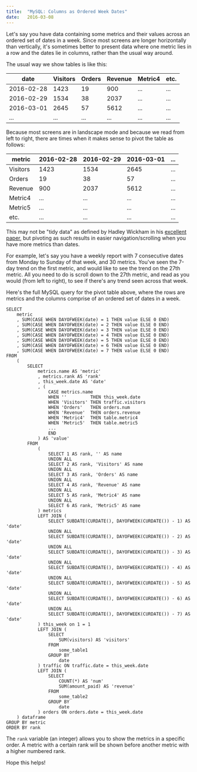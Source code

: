 ```yaml
---
title:  "MySQL: Columns as Ordered Week Dates"
date:   2016-03-08
---
```


Let's say you have data containing some metrics and their values across an ordered set of dates in a week. Since most screens are longer horizontally than vertically, it's sometimes better to present data where one metric lies in a row and the dates lie in columns, rather than the usual way around.

The usual way we show tables is like this:

| date       | Visitors | Orders | Revenue | Metric4 | etc. |
|------------|----------|--------|---------|---------|------|
| 2016-02-28 | 1423     | 19     | 900     | ...     | ...  |
| 2016-02-29 | 1534     | 38     | 2037    | ...     | ...  |
| 2016-03-01 | 2645     | 57     | 5612    | ...     | ...  |
| ...        | ...      | ...    | ...     | ...     | ...  |

Because most screens are in landscape mode and because we read from left to right, there are times when it makes sense to pivot the table as follows:

| metric   | 2016-02-28 | 2016-02-29 | 2016-03-01 | ... |
|----------|------------|------------|------------|-----|
| Visitors | 1423       | 1534       | 2645       | ... |
| Orders   | 19         | 38         | 57         | ... |
| Revenue  | 900        | 2037       | 5612       | ... |
| Metric4  | ...        | ...        | ...        | ... |
| Metric5  | ...        | ...        | ...        | ... |
| etc.     | ...        | ...        | ...        | ... |

This may not be "tidy data" as defined by Hadley Wickham in his [excellent paper](https://www.jstatsoft.org/article/view/v059i10), but pivoting as such results in easier navigation/scrolling when you have more metrics than dates.

For example, let's say you have a weekly report with 7 consecutive dates from Monday to Sunday of that week, and 30 metrics. You've seen the 7-day trend on the first metric, and would like to see the trend on the 27th metric. All you need to do is scroll down to the 27th metric, and read as you would (from left to right), to see if there's any trend seen across that week.

Here's the full MySQL query for the pivot table above, where the rows are metrics and the columns comprise of an ordered set of dates in a week.

```
SELECT
    metric
    , SUM(CASE WHEN DAYOFWEEK(date) = 1 THEN value ELSE 0 END)
    , SUM(CASE WHEN DAYOFWEEK(date) = 2 THEN value ELSE 0 END)
    , SUM(CASE WHEN DAYOFWEEK(date) = 3 THEN value ELSE 0 END)
    , SUM(CASE WHEN DAYOFWEEK(date) = 4 THEN value ELSE 0 END)
    , SUM(CASE WHEN DAYOFWEEK(date) = 5 THEN value ELSE 0 END)
    , SUM(CASE WHEN DAYOFWEEK(date) = 6 THEN value ELSE 0 END)
    , SUM(CASE WHEN DAYOFWEEK(date) = 7 THEN value ELSE 0 END)
FROM
    (
        SELECT
            metrics.name AS 'metric'
            , metrics.rank AS 'rank'
            , this_week.date AS 'date'
            , (
                CASE metrics.name
                WHEN ''         THEN this_week.date
                WHEN 'Visitors' THEN traffic.visitors
                WHEN 'Orders'   THEN orders.num
                WHEN 'Revenue'  THEN orders.revenue
                WHEN 'Metric4'  THEN table.metric4
                WHEN 'Metric5'  THEN table.metric5
                ...
                END
            ) AS 'value'
        FROM
            (
                SELECT 1 AS rank, '' AS name
                UNION ALL
                SELECT 2 AS rank, 'Visitors' AS name
                UNION ALL
                SELECT 3 AS rank, 'Orders' AS name
                UNION ALL
                SELECT 4 AS rank, 'Revenue' AS name
                UNION ALL
                SELECT 5 AS rank, 'Metric4' AS name
                UNION ALL
                SELECT 6 AS rank, 'Metric5' AS name
            ) metrics
            LEFT JOIN (
                SELECT SUBDATE(CURDATE(), DAYOFWEEK(CURDATE()) - 1) AS 'date'
                UNION ALL
                SELECT SUBDATE(CURDATE(), DAYOFWEEK(CURDATE()) - 2) AS 'date'
                UNION ALL
                SELECT SUBDATE(CURDATE(), DAYOFWEEK(CURDATE()) - 3) AS 'date'
                UNION ALL
                SELECT SUBDATE(CURDATE(), DAYOFWEEK(CURDATE()) - 4) AS 'date'
                UNION ALL
                SELECT SUBDATE(CURDATE(), DAYOFWEEK(CURDATE()) - 5) AS 'date'
                UNION ALL
                SELECT SUBDATE(CURDATE(), DAYOFWEEK(CURDATE()) - 6) AS 'date'
                UNION ALL
                SELECT SUBDATE(CURDATE(), DAYOFWEEK(CURDATE()) - 7) AS 'date'
            ) this_week on 1 = 1
            LEFT JOIN (
                SELECT
                    SUM(visitors) AS 'visitors'
                FROM
                    some_table1
                GROUP BY
                    date
            ) traffic ON traffic.date = this_week.date
            LEFT JOIN (
                SELECT
                    COUNT(*) AS 'num'
                    SUM(amount_paid) AS 'revenue'
                FROM
                    some_table2
                GROUP BY
                    date
            ) orders ON orders.date = this_week.date
    ) dataframe
GROUP BY metric
ORDER BY rank
```

The `rank` variable (an integer) allows you to show the metrics in a specific order. A metric with a certain rank will be shown before another metric with a higher numbered rank.

Hope this helps!

